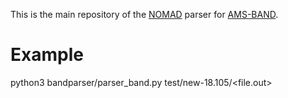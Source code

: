 This is the main repository of the [NOMAD](https://www.nomad-coe.eu/) parser for
[AMS-BAND](https://www.scm.com/).

# Example

python3 bandparser/parser_band.py test/new-18.105/<file.out>
    
```

```
